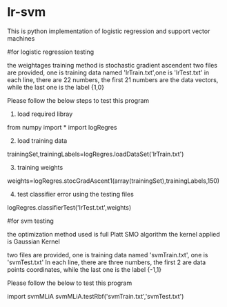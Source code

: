 # lr-svm
This is python implementation of logistic regression and support vector machines

#for logistic regression testing

the weightages training method is stochastic gradient ascendent
two files are provided, one is training data named 'lrTrain.txt',one is 'lrTest.txt'
in each line, there are 22 numbers, the first 21 numbers are the data vectors, while the last one is the label {1,0}

Please follow the below steps to test this program

1. load required libray

from numpy import *
import logRegres

2. load training data

trainingSet,trainingLabels=logRegres.loadDataSet('lrTrain.txt')

3. training weights

weights=logRegres.stocGradAscent1(array(trainingSet),trainingLabels,150)

4. test classifier error using the testing files

logRegres.classifierTest('lrTest.txt',weights)



#for svm testing

the optimization method used is full Platt SMO algorithm
the kernel applied is Gaussian Kernel

two files are provided, one is training data named 'svmTrain.txt', one is 'svmTest.txt'
In each line, there are three numbers, the first 2 are data points coordinates, while the last one is the label {-1,1}

Please follow the below to test this program

import svmMLiA
svmMLiA.testRbf('svmTrain.txt','svmTest.txt')
